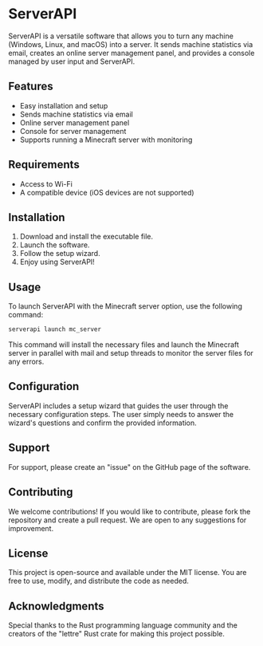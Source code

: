 # ServerAPI

ServerAPI is a versatile software that allows you to turn any machine (Windows, Linux, and macOS) into a server. It sends machine statistics via email, creates an online server management panel, and provides a console managed by user input and ServerAPI.

## Features

- Easy installation and setup
- Sends machine statistics via email
- Online server management panel
- Console for server management
- Supports running a Minecraft server with monitoring

## Requirements

- Access to Wi-Fi
- A compatible device (iOS devices are not supported)

## Installation

1. Download and install the executable file.
2. Launch the software.
3. Follow the setup wizard.
4. Enjoy using ServerAPI!

## Usage

To launch ServerAPI with the Minecraft server option, use the following command:
```sh
serverapi launch mc_server
```
This command will install the necessary files and launch the Minecraft server in parallel with mail and setup threads to monitor the server files for any errors.

## Configuration
ServerAPI includes a setup wizard that guides the user through the necessary configuration steps. The user simply needs to answer the wizard's questions and confirm the provided information.

## Support
For support, please create an "issue" on the GitHub page of the software.

## Contributing
We welcome contributions! If you would like to contribute, please fork the repository and create a pull request. We are open to any suggestions for improvement.

## License
This project is open-source and available under the MIT license. You are free to use, modify, and distribute the code as needed.

## Acknowledgments
Special thanks to the Rust programming language community and the creators of the "lettre" Rust crate for making this project possible.
